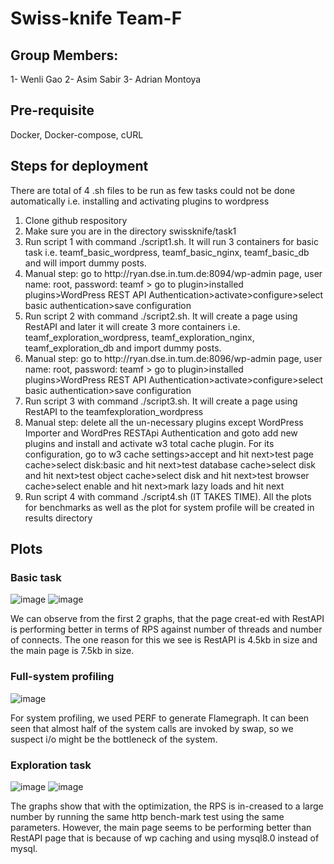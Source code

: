 # Swiss-knife Team-F
## Group Members:
1- Wenli Gao
2- Asim Sabir
3- Adrian Montoya
## Pre-requisite
Docker, Docker-compose, cURL
## Steps for deployment
There are total of 4 .sh files to be run as few tasks could not be done automatically i.e. installing and activating plugins to wordpress
<ol>
  <li>Clone github respository</li>
  <li>Make sure you are in the directory swissknife/task1</li>
  <li>Run script 1 with command ./script1.sh. It will run 3 containers for basic task i.e. teamf_basic_wordpress, teamf_basic_nginx, teamf_basic_db and will import dummy posts.
  <li>Manual step: go to http://ryan.dse.in.tum.de:8094/wp-admin page, user name: root, password: teamf > go to plugin>installed plugins>WordPress REST API Authentication>activate>configure>select basic authentication>save configuration</li>
  <li>Run script 2 with command ./script2.sh. It will create a page using RestAPI and later it will create 3 more containers i.e. teamf_exploration_wordpress, teamf_exploration_nginx, teamf_exploration_db and import dummy posts.</li>
  <li>Manual step: go to http://ryan.dse.in.tum.de:8096/wp-admin page, user name: root, password: teamf > go to plugin>installed plugins>WordPress REST API Authentication>activate>configure>select basic authentication>save configuration</li>
  <li>Run script 3 with command ./script3.sh. It will create a page using RestAPI to the teamfexploration_wordpress</li>
  <li>Manual step: delete all the un-necessary plugins except WordPress Importer and WordPres RESTApi Authentication and goto add new plugins and install and activate w3 total cache plugin. For its configuration, go to w3 cache settings>accept and hit next>test page cache>select disk:basic and hit next>test database cache>select disk and hit next>test object cache>select disk and hit next>test browser cache>select enable and hit next>mark lazy loads and hit next</li>
  <li>Run script 4 with command ./script4.sh (IT TAKES TIME). All the plots for benchmarks as well as the plot for system profile will be created in results directory</li>
</ol>

## Plots

### Basic task

![image](https://user-images.githubusercontent.com/76809539/140429771-7743ba31-c406-40c3-9006-1a5182372159.png)
![image](https://user-images.githubusercontent.com/76809539/140429791-f60c825d-af61-4915-b366-40d27186a494.png)

We can observe from the first 2 graphs, that the page creat-ed with RestAPI is performing better in terms of RPS against number of threads and number of connects. The one reason for this we see is RestAPI is 4.5kb in size and the main page is 7.5kb in size.

### Full-system profiling

![image](https://user-images.githubusercontent.com/76809539/140430023-80bc208e-fd10-433e-af2a-0dbb4a5e0f2f.png)

For system profiling, we used PERF to generate Flamegraph. It can been seen that almost half of the system calls are invoked by swap, so we suspect i/o might be the bottleneck of the system.


### Exploration task
![image](https://user-images.githubusercontent.com/76809539/140429843-65412290-dcf3-4426-8489-e42e0e845351.png)
![image](https://user-images.githubusercontent.com/76809539/140429860-ffae9c59-9f8d-4003-aa4e-2b87c3c0a768.png)

The graphs show that with the optimization, the RPS is in-creased to a large number by running the same http bench-mark test using the same parameters. However, the main page seems to be performing better than RestAPI page that is because of wp caching and using mysql8.0 instead of mysql.
